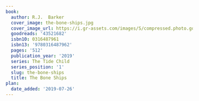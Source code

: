 ```yaml
---
book:
  author: R.J.  Barker
  cover_image: the-bone-ships.jpg
  cover_image_url: https://i.gr-assets.com/images/S/compressed.photo.goodreads.com/books/1553245088l/43521682._SX98_.jpg
  goodreads: '43521682'
  isbn10: 0316487961
  isbn13: '9780316487962'
  pages: '512'
  publication_year: '2019'
  series: The Tide Child
  series_position: '1'
  slug: the-bone-ships
  title: The Bone Ships
plan:
  date_added: '2019-07-26'
---
```

